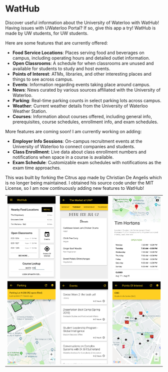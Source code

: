 # WatHub

Discover useful information about the University of Waterloo with WatHub! Having issues with UWaterloo Portal? If so, give this app a try! WatHub is made by UW students, for UW students.

Here are some features that are currently offered:
- <b>Food Service Locations</b>: Places serving food and beverages on campus, including operating hours and detailed outlet information.
- <b>Open Classrooms</b>: A schedule for when classrooms are unused and available for students to study and host events.
- <b>Points of Interest</b>: ATMs, libraries, and other interesting places and things to see across campus.
- <b>Events</b>: Information regarding events taking place around campus.
- <b>News</b>: News curated by various sources affiliated with the University of Waterloo.
- <b>Parking</b>: Real-time parking counts in select parking lots across campus.
- <b>Weather</b>: Current weather details from the University of Waterloo Weather Station.
- <b>Courses</b>: Information about courses offered, including general info, prerequisites, course schedules, enrollment info, and exam schedules.

More features are coming soon! I am currently working on adding:
- <b>Employer Info Sessions</b>: On-campus recruitment events at the University of Waterloo to connect companies and students.
- <b>Class Enrollment</b>: Live data about class enrollment numbers and notifications when space in a course is available.
- <b>Exam Schedule</b>: Customizable exam schedules with notifications as the exam time approaches.

This was built by forking the Citrus app made by Christian De Angelis which is no longer being maintained. I obtained his source code under the MIT License, so I am now continuously adding new features to WatHub!
        
<table> 
  <tr> 
    <td> 
      <img src=
      "https://raw.githubusercontent.com/wztlei/wathub/master/docs/screenshot_1.png">
    </td>
    <td>
      <img src=
      "https://raw.githubusercontent.com/wztlei/wathub/master/docs/screenshot_2.png">           </td>
    <td>
      <img src=
      "https://raw.githubusercontent.com/wztlei/wathub/master/docs/screenshot_3.png">           </td>
  </tr>
  <tr> 
    <td>
      <img src=
      "https://raw.githubusercontent.com/wztlei/wathub/master/docs/screenshot_4.png">            </td>
    <td>
      <img src=
      "https://raw.githubusercontent.com/wztlei/wathub/master/docs/screenshot_5.png">            </td>
    <td>
      <img src=
      "https://raw.githubusercontent.com/wztlei/wathub/master/docs/screenshot_6.png">            </td>
  </tr>
</table>



